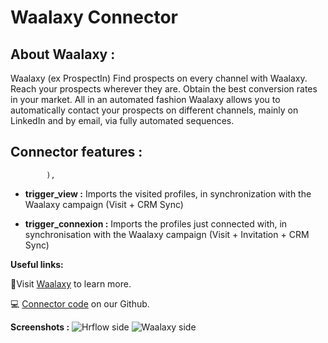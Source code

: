 # Waalaxy Connector

## About Waalaxy :

Waalaxy (ex ProspectIn)
Find prospects on every channel with Waalaxy. Reach your prospects wherever they are. Obtain the best conversion rates in your market. All in an automated fashion
Waalaxy allows you to automatically contact your prospects on different channels, mainly on LinkedIn and by email, via fully automated sequences.

## Connector features :
            ),
- **trigger_view :**  Imports the visited profiles, in synchronization with the Waalaxy campaign (Visit + CRM Sync)

- **trigger_connexion :** Imports the profiles just connected with, in synchronisation with the Waalaxy campaign (Visit + Invitation + CRM Sync)


**Useful links:**

📄Visit [Waalaxy](https://www.waalaxy.com/) to learn more.

💻 [Connector code](https://github.com/Riminder/hrflow-connectors/tree/master/src/hrflow_connectors/connectors/waalaxy) on our Github.

**Screenshots :**
![Hrflow side](https://user-images.githubusercontent.com/107410704/212360096-2f4a26fc-cfcb-4129-ae9a-8ee9a8303b19.png)
![Waalaxy side](https://user-images.githubusercontent.com/107410704/212360182-426ce709-08c3-42ce-b17c-9eccb5822206.png)